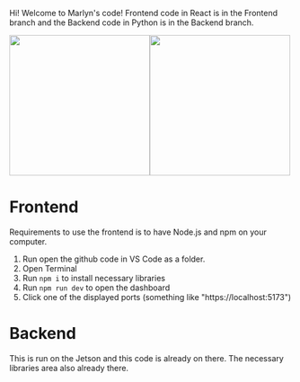 Hi! Welcome to Marlyn's code! Frontend code in React is in the Frontend branch and the Backend code in Python is in the Backend branch. 

<img src="https://media.licdn.com/dms/image/v2/D4E2DAQFqrjfLZkbt3g/profile-treasury-image-shrink_800_800/profile-treasury-image-shrink_800_800/0/1722122346282?e=1725116400&v=beta&t=sGRt26SaM7F3UgsvaVM7HTTBp_Y2Bu4NTAA1KwsnZAQ" height=250px/><img src="https://media.licdn.com/dms/image/v2/D4E2DAQGPbG44Mj2Rsw/profile-treasury-image-shrink_1920_1920/profile-treasury-image-shrink_1920_1920/0/1722122382985?e=1725116400&v=beta&t=djS4PE5C6n6abGNcbg-UVLqEUm1p72b1jLBwaLQ4w4I" height=250px/>

# Frontend
Requirements to use the frontend is to have Node.js and npm on your computer. 
1. Run open the github code in VS Code as a folder.
2. Open Terminal
3. Run `npm i` to install necessary libraries
4. Run `npm run dev` to open the dashboard
5. Click one of the displayed ports (something like "https://localhost:5173")

# Backend
This is run on the Jetson and this code is already on there. The necessary libraries area also already there. 
